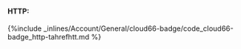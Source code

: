 <!--  usedin: [ _general/account/cloud66-badge.md] -->

#### HTTP:



{%include _inlines/Account/General/cloud66-badge/code_cloud66-badge_http-tahrefhtt.md %}




